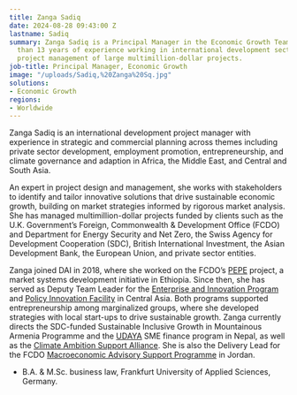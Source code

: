 ```yaml
---
title: Zanga Sadiq
date: 2024-08-28 09:43:00 Z
lastname: Sadiq
summary: Zanga Sadiq is a Principal Manager in the Economic Growth Team with more
  than 13 years of experience working in international development sectors, providing
  project management of large multimillion-dollar projects.
job-title: Principal Manager, Economic Growth
image: "/uploads/Sadiq,%20Zanga%20Sq.jpg"
solutions:
- Economic Growth
regions:
- Worldwide
---
```


Zanga Sadiq is an international development project manager with experience in strategic and commercial planning across themes including private sector development, employment promotion, entrepreneurship, and climate governance and adaption in Africa, the Middle East, and Central and South Asia.

An expert in project design and management, she works with stakeholders to identify and tailor innovative solutions that drive sustainable economic growth, building on market strategies informed by rigorous market analysis. She has managed multimillion-dollar projects funded by clients such as the U.K. Government’s Foreign, Commonwealth & Development Office (FCDO) and Department for Energy Security and Net Zero, the Swiss Agency for Development Cooperation (SDC), British International Investment, the Asian Development Bank, the European Union, and private sector entities.

Zanga joined DAI in 2018, where she worked on the FCDO’s [PEPE](https://www.dai.com/our-work/projects/ethiopia-private-enterprise-programme-ethiopia-pepe) project, a market systems development initiative in Ethiopia. Since then, she has served as Deputy Team Leader for the [Enterprise and Innovation Program](https://www.dai.com/our-work/projects/kyrgyzstan-and-tajikistan-enterprise-and-innovation-programme) and [Policy Innovation Facility](https://www.dai.com/our-work/projects/kyrgyzstan-and-tajikistan-policy-innovation-facility-the-facility) in Central Asia. Both programs supported entrepreneurship among marginalized groups, where she developed strategies with local start-ups to drive sustainable growth.
Zanga currently directs the SDC-funded Sustainable Inclusive Growth in Mountainous Armenia Programme and the [UDAYA](https://www.dai.com/our-work/projects/nepal-udaya-investment-and-innovation-for-economic-development) SME finance program in Nepal, as well as the [Climate Ambition Support Alliance](https://www.dai.com/our-work/projects/worldwide-climate-ambition-support-alliance-phase-2-casa2). She is also the Delivery Lead for the FCDO [Macroeconomic Advisory Support Programme](https://www.dai.com/our-work/projects/jordan-macroeconomic-advisory-support-for-the-government-of-jordan) in Jordan.

* B.A. & M.Sc. business law, Frankfurt University of Applied Sciences, Germany.
